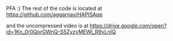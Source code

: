 PFA :)
The rest of the code is located at https://github.com/aggarnav/HAPISApp

and the uncompressed video is at https://drive.google.com/open?id=1Kn_0r0QorGWnQ-S5ZyzyMEWl_R9vLnIQ


